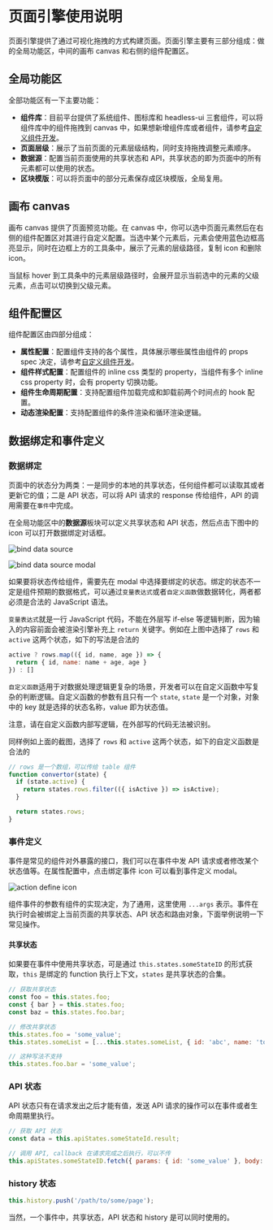 # 页面引擎使用说明

页面引擎提供了通过可视化拖拽的方式构建页面。页面引擎主要有三部分组成：做的全局功能区，中间的画布 canvas 和右侧的组件配置区。

## 全局功能区

全部功能区有一下主要功能：

- **组件库**：目前平台提供了系统组件、图标库和 headless-ui 三套组件，可以将组件库中的组件拖拽到 canvas 中，如果想新增组件库或者组件，请参考[自定义组件开发](04-user-defined-components-development.md)。
- **页面层级**：展示了当前页面的元素层级结构，同时支持拖拽调整元素顺序。
- **数据源**：配置当前页面使用的共享状态和 API，共享状态的即为页面中的所有元素都可以使用的状态。
- **区块模版**：可以将页面中的部分元素保存成区块模版，全局复用。

## 画布 canvas

画布 canvas 提供了页面预览功能。在 canvas 中，你可以选中页面元素然后在右侧的组件配置区对其进行自定义配置。当选中某个元素后，元素会使用蓝色边框高亮显示，同时在边框上方的工具条中，展示了元素的层级路径，复制 icon 和删除 icon。

当鼠标 hover 到工具条中的元素层级路径时，会展开显示当前选中的元素的父级元素，点击可以切换到父级元素。

## 组件配置区

组件配置区由四部分组成：

- **属性配置**：配置组件支持的各个属性，具体展示哪些属性由组件的 props spec 决定，请参考[自定义组件开发](04-user-defined-components-development.md)。
- **组件样式配置**：配置组件的 inline css 类型的 property，当组件有多个 inline css property 时，会有 property 切换功能。
- **组件生命周期配置**：支持配置组件加载完成和卸载前两个时间点的 hook 配置。
- **动态渲染配置**：支持配置组件的条件渲染和循环渲染逻辑。

## 数据绑定和事件定义

### 数据绑定

页面中的状态分为两类：一是同步的本地的共享状态，任何组件都可以读取其或者更新它的值；二是 API 状态，可以将 API 请求的 response 传给组件，API 的调用需要在`事件`中完成。

在全局功能区中的**数据源**板块可以定义共享状态和 API 状态，然后点击下图中的 icon 可以打开数据绑定对话框。

![bind data source](./assets/../../assets/bind-data-source-icon.png)

![bind data source modal](./assets/../../assets/bind-data-source-modal.png)

如果要将状态传给组件，需要先在 modal 中选择要绑定的状态。绑定的状态不一定是组件预期的数据格式，可以通过`变量表达式`或者`自定义函数`做数据转化，两者都必须是合法的 JavaScript 语法。

`变量表达式`就是一行 JavaScript 代码，不能在外层写 if-else 等逻辑判断，因为输入的内容前面会被渲染引擎补充上 `return` 关键字。例如在上图中选择了 `rows` 和 `active` 这两个状态，如下的写法是合法的

```javascript
active ? rows.map(({ id, name, age }) => {
  return { id, name: name + age, age }
}) : []
```

`自定义函数`适用于对数据处理逻辑更复杂的场景，开发者可以在自定义函数中写复杂的判断逻辑。自定义函数的参数有且只有一个 `state`, `state` 是一个对象，对象中的 key 就是选择的状态名称，value 即为状态值。

注意，请在自定义函数内部写逻辑，在外部写的代码无法被识别。

同样例如上面的截图，选择了 `rows` 和 `active` 这两个状态，如下的自定义函数是合法的

```javascript
// rows 是一个数组，可以传给 table 组件
function convertor(state) {
  if (state.active) {
    return states.rows.filter(({ isActive }) => isActive);
  }

  return states.rows;
}
```

### 事件定义

事件是常见的组件对外暴露的接口，我们可以在事件中发 API 请求或者修改某个状态值等。在属性配置中，点击绑定事件 icon 可以看到事件定义 modal。

![action define icon](./../assets/action-define.png)

组件事件的参数有组件的实现决定，为了通用，这里使用 `...args` 表示。事件在执行时会被绑定上当前页面的共享状态、API 状态和路由对象，下面举例说明一下常见操作。

#### 共享状态

如果要在事件中使用共享状态，可是通过 `this.states.someStateID` 的形式获取，`this` 是绑定的 function 执行上下文，`states` 是共享状态的合集。

```javascript
// 获取共享状态
const foo = this.states.foo;
const { bar } = this.states.foo;
const baz = this.states.foo.bar;

// 修改共享状态
this.states.foo = 'some_value';
this.states.someList = [...this.states.someList, { id: 'abc', name: 'tom' }];

// 这种写法不支持
this.states.foo.bar = 'some_value';
```

### API 状态

API 状态只有在请求发出之后才能有值，发送 API 请求的操作可以在事件或者生命周期里执行。

```javascript
// 获取 API 状态
const data = this.apiStates.someStateId.result;

// 调用 API, callback 在请求完成之后执行，可以不传
this.apiStates.someStateID.fetch({ params: { id: 'some_value' }, body: { } }, callback);
```

### history 状态

```javascript
this.history.push('/path/to/some/page');
```

当然，一个事件中，共享状态，API 状态和 history 是可以同时使用的。
